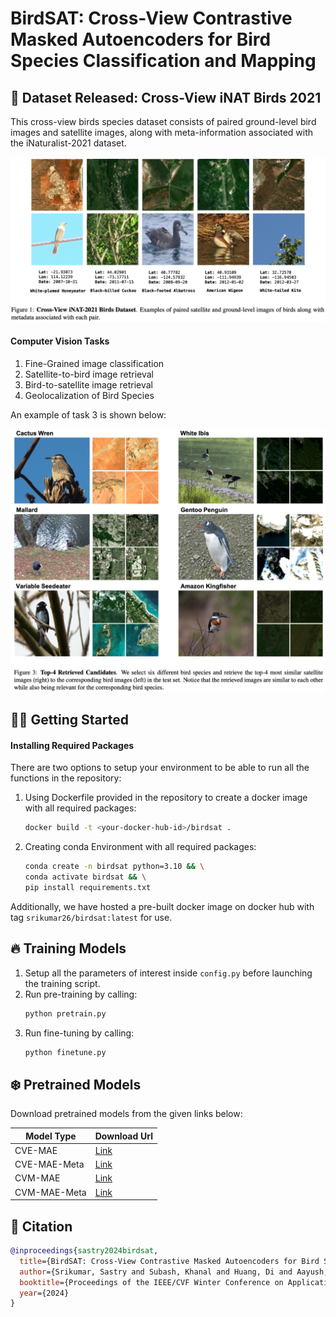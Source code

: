 # BirdSAT: Cross-View Contrastive Masked Autoencoders for Bird Species Classification and Mapping

## 🦢 Dataset Released: Cross-View iNAT Birds 2021
This cross-view birds species dataset consists
of paired ground-level bird images and satellite images, along with meta-information associated with the iNaturalist-2021 dataset.

![CiNAT-Birds-2021](imgs/data.png)

#### Computer Vision Tasks
1. Fine-Grained image classification
2. Satellite-to-bird image retrieval
3. Bird-to-satellite image retrieval
4. Geolocalization of Bird Species

An example of task 3 is shown below:

![Retrieval](imgs/ret_ex.png)

## 👨‍💻 Getting Started 

#### Installing Required Packages
There are two options to setup your environment to be able to run all the functions in the repository:
1. Using Dockerfile provided in the repository to create a docker image with all required packages:
    ```bash
    docker build -t <your-docker-hub-id>/birdsat .
    ```
2. Creating conda Environment with all required packages:
    ```bash
    conda create -n birdsat python=3.10 && \
    conda activate birdsat && \
    pip install requirements.txt
    ```

Additionally, we have hosted a pre-built docker image on docker hub with tag `srikumar26/birdsat:latest` for use.

## 🔥 Training Models
1. Setup all the parameters of interest inside `config.py` before launching the training script.
2. Run pre-training by calling:
    ```bash
    python pretrain.py
    ```
3. Run fine-tuning by calling:
    ```bash
    python finetune.py
    ```

## ❄️ Pretrained Models
Download pretrained models from the given links below:

|Model Type|Download Url|
|----------|--------|
|CVE-MAE|[Link]()|
|CVE-MAE-Meta| [Link]()|
|CVM-MAE| [Link]()|
|CVM-MAE-Meta| [Link]()|


## 📑 Citation

```bibtex
@inproceedings{sastry2024birdsat,
  title={BirdSAT: Cross-View Contrastive Masked Autoencoders for Bird Species Classification and Mapping},
  author={Srikumar, Sastry and Subash, Khanal and Huang, Di and Aayush, Dhakal and Nathan, Jacobs},
  booktitle={Proceedings of the IEEE/CVF Winter Conference on Applications of Computer Vision},
  year={2024}
}
```